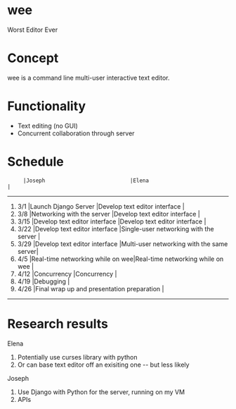# wee
Worst Editor Ever

# Concept
wee is a command line multi-user interactive text editor.

# Functionality
- Text editing (no GUI)
- Concurrent collaboration through server

# Schedule
         |Joseph                           |Elena                                     |
---------------------------------------------------------------------------------------
1.  3/1  |Launch Django Server             |Develop text editor interface             |
2.  3/8  |Networking with the server       |Develop text editor interface             |
3.  3/15 |Develop text editor interface    |Develop text editor interface             |
4.  3/22 |Develop text editor interface    |Single-user networking with the server    |
5.  3/29 |Develop text editor interface    |Multi-user networking with the same server|
6.  4/5  |Real-time networking while on wee|Real-time networking while on wee         |
7.  4/12 |Concurrency                      |Concurrency                               |
8.  4/19 |Debugging                                                                   |
9.  4/26 |Final wrap up and presentation preparation                                  |
---------------------------------------------------------------------------------------

# Research results
Elena
1. Potentially use curses library with python
2. Or can base text editor off an exisiting one -- but less likely


Joseph
1. Use Django with Python for the server, running on my VM
2. APIs 
